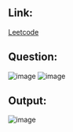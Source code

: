 ## Link:
[Leetcode](https://leetcode.com/problems/combination-sum-iii/)

## Question:
![image](https://github.com/user-attachments/assets/06f7482a-e62e-4b04-8412-31f0bff4db09)
![image](https://github.com/user-attachments/assets/18ef0a63-4633-482f-a0ac-b00f1d00baa4)

## Output:
![image](https://github.com/user-attachments/assets/2fb615df-fb0f-4821-afa9-0c1f0f43da08)
